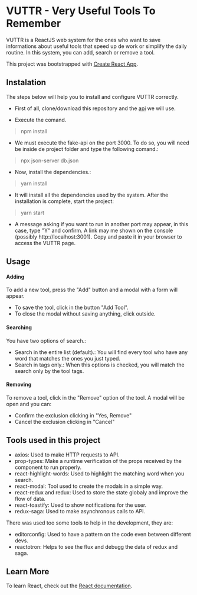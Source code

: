 # VUTTR - Very Useful Tools To Remember

VUTTR is a ReactJS web system for the ones who want to save informations about useful tools that speed up de work or simplify the daily routine. In this system, you can add, search or remove a tool.

This project was bootstrapped with [Create React App](https://github.com/facebook/create-react-app).

## Instalation

The steps below will help you to install and configure VUTTR correctly.

- First of all, clone/download this repository and the [api](https://gitlab.com/bossabox/challenge-fake-api/tree/master) we will use.

- Execute the comand.

> npm install

- We must execute the fake-api on the port 3000. To do so, you will need be inside de project folder and type the following comand.:

> npx json-server db.json

- Now, install the dependencies.:

> yarn install

- It will install all the dependencies used by the system. After the installation is complete, start the project:

> yarn start

- A message asking if you want to run in another port may appear, in this case, type "Y" and confirm. A link may me shown on the console (possibly http://localhost:3001). Copy and paste it in your browser to access the VUTTR page.

## Usage

#### Adding

To add a new tool, press the "Add" button and a modal with a form will appear.

- To save the tool, click in the button "Add Tool".
- To close the modal without saving anything, click outside.

#### Searching

You have two options of search.:

- Search in the entire list (default).: You will find every tool who have any word that matches the ones you just typed.
- Search in tags only.: When this options is checked, you will match the search only by the tool tags.

#### Removing

To remove a tool, click in the "Remove" option of the tool. A modal will be open and you can:

- Confirm the exclusion clicking in "Yes, Remove"
- Cancel the exclusion clicking in "Cancel"

## Tools used in this project

- axios: Used to make HTTP requests to API.
- prop-types: Make a runtime verification of the props received by the component to run properly.
- react-highlight-words: Used to highlight the matching word when you search.
- react-modal: Tool used to create the modals in a simple way.
- react-redux and redux: Used to store the state globaly and improve the flow of data.
- react-toastify: Used to show notifications for the user.
- redux-saga: Used to make asynchronous calls to API.

There was used too some tools to help in the development, they are:

- editorconfig: Used to have a pattern on the code even between different devs.
- reactotron: Helps to see the flux and debugg the data of redux and saga.

## Learn More

To learn React, check out the [React documentation](https://reactjs.org/).
